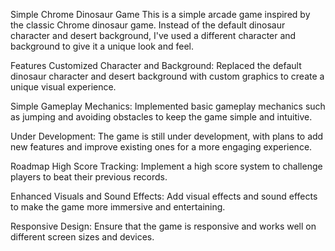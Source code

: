 Simple Chrome Dinosaur Game
This is a simple arcade game inspired by the classic Chrome dinosaur game. Instead of the default dinosaur character and desert background, I've used a different character and background to give it a unique look and feel.

Features
Customized Character and Background: Replaced the default dinosaur character and desert background with custom graphics to create a unique visual experience.

Simple Gameplay Mechanics: Implemented basic gameplay mechanics such as jumping and avoiding obstacles to keep the game simple and intuitive.

Under Development: The game is still under development, with plans to add new features and improve existing ones for a more engaging experience.

Roadmap
High Score Tracking: Implement a high score system to challenge players to beat their previous records.

Enhanced Visuals and Sound Effects: Add visual effects and sound effects to make the game more immersive and entertaining.

Responsive Design: Ensure that the game is responsive and works well on different screen sizes and devices.
